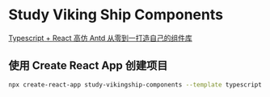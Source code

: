 # Study Viking Ship Components

[Typescript + React 高仿 Antd 从零到一打造自己的组件库](https://coding.imooc.com/class/428.html)

## 使用 Create React App 创建项目

```bash
npx create-react-app study-vikingship-components --template typescript
```